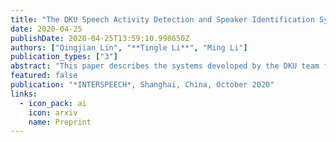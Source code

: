 ```yaml
---
title: "The DKU Speech Activity Detection and Speaker Identification Systems for Fearless Steps Challenge Phase-02"
date: 2020-04-25
publishDate: 2020-04-25T13:59:10.998650Z
authors: ["Qingjian Lin", "**Tingle Li**", "Ming Li"]
publication_types: ["3"]
abstract: "This paper describes the systems developed by the DKU team for the Fearless Steps Challenge Phase-02 competition. For the Speech Activity Detection task, we start with the Long Short-Term Memory (LSTM) system and then propose the ResNet-LSTM improvement. Our ResNet-LSTM system reduces the DCF error by about 38% relatively in comparison with the LSTM baseline. We also discuss the system performance with additional training corpora included, and the lowest DCF of 1.406% on the Eval Set is gained with system pre-training. As for the Speaker Identification task, we employ the Deep ResNet vector system, which receives a variable-length feature sequence and directly generates speaker posteriors. The pretraining process with Voxceleb is also considered, and our bestperforming system achieves the Top-5 accuracy of 92.393% on the Eval Set."
featured: false
publication: "*INTERSPEECH*, Shanghai, China, October 2020"
links:
  - icon_pack: ai
    icon: arxiv
    name: Preprint
---
```


